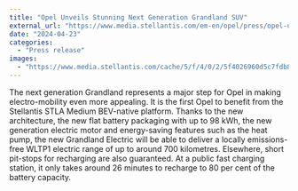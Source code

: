```yaml
---
title: "Opel Unveils Stunning Next Generation Grandland SUV"
external_url: "https://www.media.stellantis.com/em-en/opel/press/opel-unveils-stunning-next-generation-grandland-suv"
date: "2024-04-23"
categories:
  - "Press release"
images:
  - "https://www.media.stellantis.com/cache/5/f/4/0/2/5f4026960d5c7fdb83e582298905f145bfeb392a.jpeg"
---
```


The next generation Grandland represents a major step for Opel in making electro-mobility even more appealing. It is the first Opel to benefit from the Stellantis STLA Medium BEV-native platform. Thanks to the new architecture, the new flat battery packaging with up to 98 kWh, the new generation electric motor and energy-saving features such as the heat pump, the new Grandland Electric will be able to deliver a locally emissions-free WLTP1 electric range of up to around 700 kilometres. Elsewhere, short pit-stops for recharging are also guaranteed. At a public fast charging station, it only takes around 26 minutes to recharge to 80 per cent of the battery capacity.
